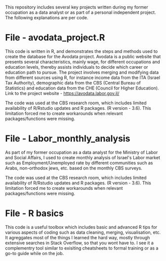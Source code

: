 
This repository includes several key projects written during my former occupation as a data analyst 
or as part of a personal independent project.
The following explanations are per code.

# File - avodata_project.R

This code is written in R, and demonstrates the steps and methods used to create the database for the Avodata project.
Avodata is a public website that presents several characteristics, mainly wage, for different occupations and education levels, 
thereby assists individuals to decide which career or education path to pursue. 
The project involves merging and modifying data from different sources using R, 
for instance income data from the ITA (Israel Tax Authority), demographic data from the CBS (Central Bureau of Statistics) 
and education data from the CHE (Council for Higher Education).
Link to the project website - https://avodata.labor.gov.il/

The code was used at the CBS research room, which includes limited availability of R/Rstudio updates and R packages. (R version - 3.6).
This limitation forced me to create workarounds when relevant packages/functions were missing.

# File - Labor_monthly_analysis
As part of my former occupation as a data analyst for the Ministry of Labor and Social Affairs,
I used to create monthly analysis of Israel's Labor market such as Employment/Unemployed rate by different communities
such as Arabs, non-orthodox jews, etc. based on the monthly CBS surveys.

The code was used at the CBS research room, which includes limited availability of R/Rstudio updates and R packages. (R version - 3.6).
This limitation forced me to create workarounds when relevant packages/functions were missing.

# File - R basics
This code is a useful toolbox which includes basic and advanced R tips for various aspects of coding such as data cleaning, 
merging, visualisation, etc. It agreggates most of the things I learned the hard way, mostly through extensive searches in Stack Overflow,
so that you wont have to.
I see it a complementry tool similar to exisiting cheatsheets to formal training or as a go-to guide while on the job.
